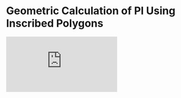 # Geometric Calculation of PI Using Inscribed Polygons
![Alt text](http://github.com/connor-occhialini/fin1/pi-poly-u.pdf "Optional title")
